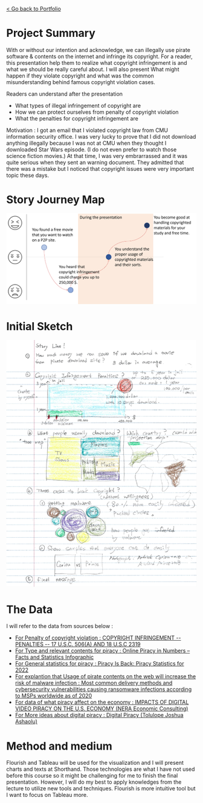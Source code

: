 [< Go back to Portfolio](https://kibokk.github.io/portfolio/)

# Project Summary
With or without our intention and acknowledge, we can illegally use pirate software & contents on the internet and infringe its copyright. 
For a reader, this presentation help them to realize what copyright infringement is and what we should be really careful about. 
I will also present What might happen if they violate copyright and what was the common misunderstanding behind famous copyright violation cases.

Readers can understand after the presentation
- What types of illegal infringement of copyright are
- How we can protect ourselves from penalty of copyright violation
- What the penalties for copyright infringement are

Motivation : 
I got an email that I violated copyright law from CMU information security office. 
I was very lucky to prove that I did not download anything illegally because I was not at CMU when they thought I downloaded Star Wars episode. 
(I do not even prefer to watch those science fiction movies.) 
At that time, I was very embrarrassed and it was quite serious when they sent an warning document. 
They admitted that there was a mistake but I noticed that copyright issues were very important topic these days.

# Story Journey Map
![alt text](https://github.com/kibokk/portfolio/blob/main/journeymap.png?raw=true)

# Initial Sketch
![alt text](https://github.com/kibokk/portfolio/blob/main/sketch.jpg?raw=true)

# The Data

I will refer to the data from sources below :

- [For Penalty of copyright violation : COPYRIGHT INFRINGEMENT -- PENALTIES -- 17 U.S.C. 506(A) AND 18 U.S.C 2319](https://www.justice.gov/archives/jm/criminal-resource-manual-1852-copyright-infringement-penalties-17-usc-506a-and-18-usc-2319#:~:text=%C2%A7%20506(a)%20by%20the,up%20to%20%24250%2C000%2C%20or%20both.)
- [For Type and relevant contents for piracy : Online Piracy in Numbers – Facts and Statistics Infographic](https://www.go-globe.com/online-piracy/)
- [For General statistics for piracy : Piracy Is Back: Piracy Statistics for 2022](https://dataprot.net/statistics/piracy-statistics/)
- [For explantion that Usage of pirate contents on the web will increase the risk of malware infection : Most common delivery methods and cybersecurity vulnerabilities causing ransomware infections according to MSPs worldwide as of 2020](https://www.statista.com/statistics/700965/leading-cause-of-ransomware-infection/)
- [For data of what piracy affect on the economy : IMPACTS OF DIGITAL VIDEO PIRACY ON THE U.S. ECONOMY (NERA Economic Consulting)](https://www.theglobalipcenter.com/wp-content/uploads/2019/06/Digital-Video-Piracy.pdf)
- [For More ideas about digital piracy : Digital Piracy (Tolulope Joshua Ashaolu)](https://www.researchgate.net/publication/354975140_Digital_Piracy)


# Method and medium

Flourish and Tableau will be used for the visualization and I will present charts and texts at Shorthand. Those technologies are what I have not used before this course so it might be challenging for me to finish the final presentation. However, I will do my best to apply knowledges from the lecture to utilize new tools and techniques. Flourish is more intuitive tool but I want to focus on Tableau more.
